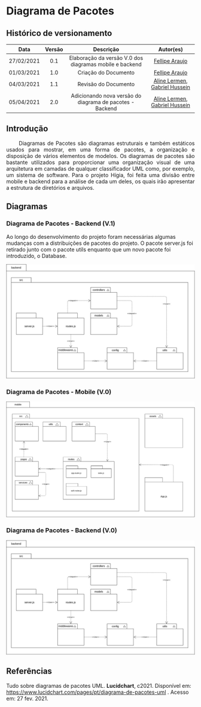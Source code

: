 # Diagrama de Pacotes

## Histórico de versionamento

|  Data  | Versão | Descrição | Autor(es) |
| :----: | :----: | :-------: | :-------: |
| 27/02/2021 | 0.1 | Elaboração da versão V.0 dos diagramas mobile e backend | [Fellipe Araujo](https://github.com/fellipe-araujo) |
| 01/03/2021 | 1.0 | Criação do Documento | [Fellipe Araujo](https://github.com/fellipe-araujo) |
| 04/03/2021 | 1.1 | Revisão do Documento | [Aline Lermen](https://github.com/AlineLermen), [Gabriel Hussein](https://github.com/GabrielHussein) |
| 05/04/2021 | 2.0 | Adicionando nova versão do diagrama de pacotes - Backend | [Aline Lermen](https://github.com/AlineLermen), [Gabriel Hussein](https://github.com/GabrielHussein) |

## Introdução

<p style="text-align: justify;"> &emsp;&emsp;
Diagramas de Pacotes são diagramas estruturais e também estáticos usados para mostrar, em uma forma de pacotes, a organização e disposição de vários elementos de modelos. Os diagramas de pacotes são bastante utilizados para proporcionar uma organização visual de uma arquitetura em camadas de qualquer classificador UML como, por exemplo, um sistema de software. Para o projeto Hígia, foi feita uma divisão entre mobile e backend para a análise de cada um deles, os quais irão apresentar a estrutura de diretórios e arquivos.
</p>

## Diagramas

### Diagrama de Pacotes - Backend (V.1)

Ao longo do desenvolvimento do projeto foram necessárias algumas mudanças com a distribuições de pacotes do projeto. O pacote server.js foi retirado junto com o pacote utils enquanto que um novo pacote foi introduzido, o Database.

![backend](../assets/images/04-diagramasUML/diagramaPacote/backend-v0.jpg)

### Diagrama de Pacotes - Mobile (V.0)

![mobile](../assets/images/04-diagramasUML/diagramaPacote/mobile-v0.jpg)

### Diagrama de Pacotes - Backend (V.0)

![backend](../assets/images/04-diagramasUML/diagramaPacote/backend-v0.jpg)

## Referências

Tudo sobre diagramas de pacotes UML. **Lucidchart**, c2021. Disponível em: https://www.lucidchart.com/pages/pt/diagrama-de-pacotes-uml . Acesso em: 27 fev. 2021.
